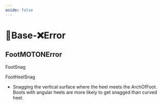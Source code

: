 ```yaml
---
aside: false
---
```

# 🔷Base-❌<error>Error</error>

## FootMOTONError

FootSnag

FootHeelSnag

- Snagging the vertical surface where the heel meets the ArchOfFoot. Boots with angular heels are more likely to get snagged than curved heel.
